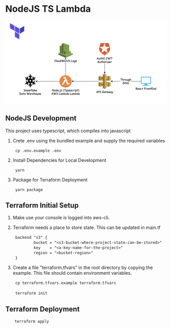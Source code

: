 # NodeJS TS Lambda

![Architecture](architecture.png)

## NodeJS Development

This project uses typescript, which compiles into javascript

1. Crete .env using the bundled example and supply the required variables

        cp .env.example .env

2. Install Dependencies for Local Development

        yarn

3. Package for Terraform Deployment

        yarn package

## Terraform Initial Setup

1. Make use your console is logged into aws-cli.

2. Terraform needs a place to store state. This can be updated in main.tf

        backend "s3" {
                bucket = "<s3-bucket-where-project-state-can-be-stored>"
                key    = "<a-key-name-for-the-project>"
                region = "<bucket-region>"
        }

3. Create a file "terraform.tfvars" in the root directory by copying the example. This file should contain environment variables.

        cp terraform.tfvars.example terraform.tfvars

        terraform init

## Terraform Deployment

        terraform apply